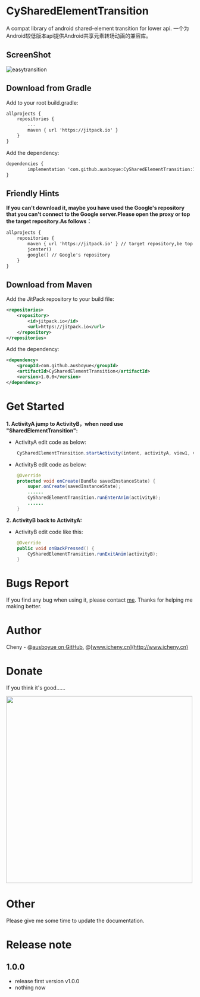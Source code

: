 # CySharedElementTransition
A compat library of android shared-element transition for lower api.
一个为Android较低版本api提供Android共享元素转场动画的兼容库。

## ScreenShot
![easytransition](https://github.com/ausboyue/CySharedElementTransition/blob/master/screenshot/screenshot.gif) 

## Download from Gradle

Add to your root build.gradle:
```xml
allprojects {
	repositories {
		...
		maven { url 'https://jitpack.io' }
	}
}
```

Add the dependency:
```xml
dependencies {
        implementation 'com.github.ausboyue:CySharedElementTransition:1.0.0'
}
```

## Friendly Hints
**If you can't download it, maybe you have used the Google's repository that you can't connect to the Google server.Please open the proxy or top the target repository.As follows：**
```xml
allprojects {
    repositories {
        maven { url 'https://jitpack.io' } // target repository,be top
        jcenter()
        google() // Google's repository
    }
}
```

## Download from Maven

Add the JitPack repository to your build file:
```xml
<repositories>
	<repository>
	    <id>jitpack.io</id>
	    <url>https://jitpack.io</url>
	</repository>
</repositories>
```

Add the dependency:
```xml
<dependency>
    <groupId>com.github.ausboyue</groupId>
    <artifactId>CySharedElementTransition</artifactId>
    <version>1.0.0</version>
</dependency>
```

# Get Started

**1. ActivityA jump to ActivityB，when need use "SharedElementTransition":**

- ActivityA edit code as below:
``` java
    CySharedElementTransition.startActivity(intent, activityA, view1, view2, view...);
```
- ActivityB edit code as below:
``` java
    @Override
    protected void onCreate(Bundle savedInstanceState) {
        super.onCreate(savedInstanceState);
        ......
        CySharedElementTransition.runEnterAnim(activityB);
        ......
    }
```
**2. ActivityB back to ActivityA:**

- ActivityB edit code like this:
``` java
    @Override
    public void onBackPressed() {
        CySharedElementTransition.runExitAnim(activityB);
    }
```

# Bugs Report

If you find any bug when using it, please contact [me](mailto:ausboyue@qq.com). Thanks for helping me making better.

# Author

Cheny - @[ausboyue on GitHub](https://github.com/ausboyue/), @[www.icheny.cn](http://www.icheny.cn)

# Donate 
If you think it's good......

<img src="https://media.icheny.cn/image/alipayAndwxPaySmall.jpg" width="500" >

# Other

Please give me some time to update the documentation.

# Release note
## 1.0.0
 - release first version v1.0.0 
 - nothing now
